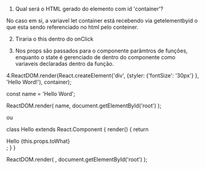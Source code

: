  1. Qual será o HTML gerado do elemento com id 'container'?

No caso em si, a variavel let container está recebendo
via getelementbyid o que esta sendo referenciado no html pelo
conteiner.

2. Tiraria o this dentro do onClick

3. Nos props são passados para o componente parâmtros de funções,
enquanto o state é gerenciado de dentro do componente 
como variaveis declaradas dentro da função.

4.ReactDOM.render{React.createElement{'div', {styler: {'fontSize': '30px'} }, 
'Hello Word!'), container);


const name = 'Hello Word';

ReactDOM.render(
	name,
	document.getElementById('root')
	);

ou

class Hello extends React.Component {
  render() {
    return <div>Hello {this.props.toWhat}</div>;
  }
}

ReactDOM.render(
  <Hello toWhat=" Hello World" />,
  document.getElementById('root')
);